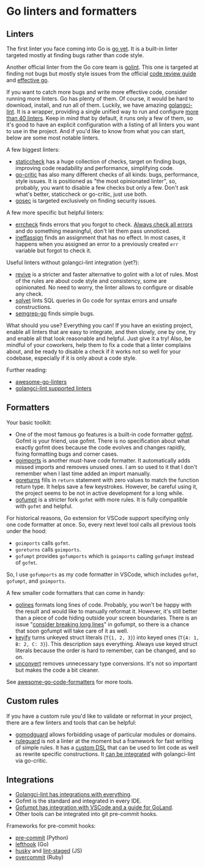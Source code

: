# Go linters and formatters

## Linters

The first linter you face coming into Go is [go vet](https://golang.org/cmd/vet/). It is a built-in linter targeted mostly at finding bugs rather than code style.

Another official linter from the Go core team is [golint](https://github.com/golang/lint). This one is targeted at finding not bugs but mostly style issues from the official [code review guide](https://github.com/golang/go/wiki/CodeReviewComments) and [effective go](https://golang.org/doc/effective_go.html).

If you want to catch more bugs and write more effective code, consider running more linters. Go has plenty of them. Of course, it would be hard to download, install, and run all of them. Luckily, we have amazing [golangci-lint](https://golangci-lint.run/). It is a wrapper, providing a single unified way to run and configure [more than 40 linters](https://golangci-lint.run/usage/linters/). Keep in mind that by default, it runs only a few of them, so it's good to have an explicit configuration with a listing of all linters you want to use in the project. And if you'd like to know from what you can start, below are some most notable linters.

A few biggest linters:

+ [staticcheck](https://staticcheck.io/docs/) has a huge collection of checks, target on finding bugs, improving code readability and performance, simplifying code.
+ [go-critic](https://go-critic.github.io/) has also many different checks of all kinds: bugs, performance, style issues. It is positioned as "the most opinionated linter", so, probably, you want to disable a few checks but only a few. Don't ask what's better, staticcheck or go-critic, just use both.
+ [gosec](https://github.com/securego/gosec) is targeted exclusively on finding security issues.

A few more specific but helpful linters:

+ [errcheck](https://github.com/kisielk/errcheck) finds errors that you forgot to check. [Always check all errors](https://github.com/golang/go/wiki/CodeReviewComments#handle-errors) and do something meaningful, don't let them pass unnoticed.
+ [ineffassign](https://github.com/gordonklaus/ineffassign) finds an assignment that has no effect. In most cases, it happens when you assigned an error to a previously created `err` variable but forgot to check it.

Useful linters without golangci-lint integration (yet?):

+ [revive](https://github.com/mgechev/revive) is a stricter and faster alternative to golint with a lot of rules. Most of the rules are about code style and consistency, some are opinionated. No need to worry, the linter allows to configure or disable any check.
+ [sqlvet](https://github.com/houqp/sqlvet) lints SQL queries in Go code for syntax errors and unsafe constructions.
+ [semgrep-go](https://github.com/dgryski/semgrep-go) finds simple bugs.

What should you use? Everything you can! If you have an existing project, enable all linters that are easy to integrate, and then slowly, one by one, try and enable all that look reasonable and helpful. Just give it a try! Also, be mindful of your coworkers, help them to fix a code that a linter complains about, and be ready to disable a check if it works not so well for your codebase, especially if it is only about a code style.

Further reading:

+ [awesome-go-linters](https://github.com/golangci/awesome-go-linters)
+ [golangci-lint supported linters](https://golangci-lint.run/usage/linters/)

## Formatters

Your basic toolkit:

+ One of the most famous go features is a built-in code formatter [gofmt](https://golang.org/cmd/gofmt/). Gofmt is your friend, use gofmt. There is no specification about what exactly gofmt does because the code evolves and changes rapidly, fixing formatting bugs and corner cases.
+ [goimports](https://pkg.go.dev/golang.org/x/tools/cmd/goimports) is another must-have code formatter. It automatically adds missed imports and removes unused ones. I am so used to it that I don't remember when I last time added an import manually.
+ [goreturns](https://github.com/sqs/goreturns) fills in `return` statement with zero values to match the function return type. It helps save a few keystrokes. However, be careful using it, the project seems to be not in active development for a long while.
+ [gofumpt](https://github.com/mvdan/gofumpt) is a stricter fork `gofmt` with more rules. It is fully compatible with `gofmt` and helpful.

For historical reasons, Go extension for VSCode support specifying only one code formatter at once. So, every next level tool calls all previous tools under the hood:

+ `goimports` calls `gofmt`.
+ `goreturns` calls `goimports`.
+ `gofumpt` provides `gofumports` which is `goimports` calling `gofumpt` instead of `gofmt`.

So, I use `gofumports` as my code formatter in VSCode, which includes `gofmt`, `gofumpt`, and `goimports`.

A few smaller code formatters that can come in handy:

+ [golines](https://github.com/segmentio/golines) formats long lines of code. Probably, you won't be happy with the result and would like to manually reformat it. However, it's still better than a piece of code hiding outside your screen boundaries. There is an issue "[consider breaking long lines](https://github.com/mvdan/gofumpt/issues/2)" in gofumpt, so there is a chance that soon gofumpt will take care of it as well.
+ [keyify](https://github.com/dominikh/go-tools/tree/master/cmd/keyify) turns unkeyed struct literals (`T{1, 2, 3}`) into keyed ones (`T{A: 1, B: 2, C: 3}`). This description says everything. Always use keyed struct literals because the order is hard to remember, can be changed, and so on.
+ [unconvert](https://github.com/mdempsky/unconvert) removes unnecessary type conversions. It's not so important but makes the code a bit cleaner.

See [awesome-go-code-formatters](https://github.com/life4/awesome-go-code-formatters) for more tools.

## Custom rules

If you have a custom rule you'd like to validate or reformat in your project, there are a few linters and tools that can be helpful:

+ [gomodguard](https://github.com/ryancurrah/gomodguard) allows forbidding usage of particular modules or domains.
+ [ruleguard](https://github.com/quasilyte/go-ruleguard) is not a linter at the moment but a framework for fast writing of simple rules. It has a [custom DSL](https://github.com/quasilyte/go-ruleguard/blob/master/docs/gorules.md) that can be used to lint code as well as rewrite specific constructions. It [can be integrated](https://quasilyte.dev/blog/post/ruleguard/#using-from-the-golangci-lint) with golangci-lint via go-critic.

## Integrations

+ [Golangci-lint has integrations with everything](https://golangci-lint.run/usage/integrations/).
+ Gofmt is the standard and integrated in every IDE.
+ [Gofumpt has integration with VSCode and a guide for GoLand](https://github.com/mvdan/gofumpt#installation).
+ Other tools can be integrated into git pre-commit hooks.

Frameworks for pre-commit hooks:

+ [pre-commit](https://github.com/pre-commit/pre-commit) (Python)
+ [lefthook](https://github.com/Arkweid/lefthook) (Go)
+ [husky](https://github.com/typicode/husky) and [lint-staged](https://github.com/okonet/lint-staged) (JS)
+ [overcommit](https://github.com/sds/overcommit) (Ruby)
